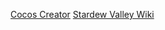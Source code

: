[ Cocos Creator](https://docs.cocos.com/creator/manual/zh/)
[Stardew Valley Wiki](https://stardewcommunitywiki.com/Modding:Modder_Guide/Get_Started)
